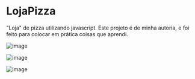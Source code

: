 # LojaPizza
"Loja" de pizza utilizando javascript. Este projeto é de minha autoria, e foi feito para colocar em prática coisas que aprendi. 

![image](https://user-images.githubusercontent.com/47525873/166159220-e2d55298-ef13-427d-94cd-e60c863e1b52.png)


![image](https://user-images.githubusercontent.com/47525873/166159756-46fee310-10e5-483b-a4f8-3c7fb9b05d75.png)



![image](https://user-images.githubusercontent.com/47525873/166159251-d93857b9-0fff-4297-8d9d-2190e5fa5a4b.png)

